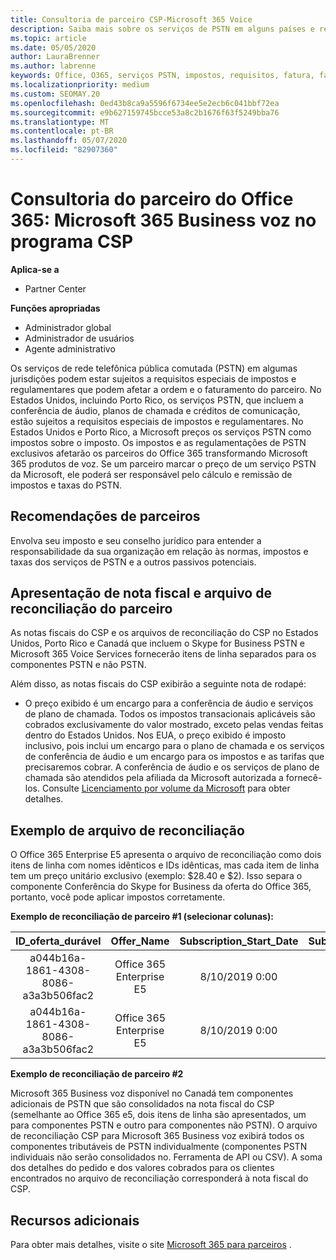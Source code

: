 ```yaml
---
title: Consultoria de parceiro CSP-Microsoft 365 Voice
description: Saiba mais sobre os serviços de PSTN em alguns países e requisitos especiais ou de regulamentação que podem se aplicar e impactar a ordem e o faturamento dos parceiros.
ms.topic: article
ms.date: 05/05/2020
author: LauraBrenner
ms.author: labrenne
keywords: Office, O365, serviços PSTN, impostos, requisitos, fatura, faturamento
ms.localizationpriority: medium
ms.custom: SEOMAY.20
ms.openlocfilehash: 0ed43b8ca9a5596f6734ee5e2ecb6c041bbf72ea
ms.sourcegitcommit: e9b627159745bcce53a8c2b1676f63f5249bba76
ms.translationtype: MT
ms.contentlocale: pt-BR
ms.lasthandoff: 05/07/2020
ms.locfileid: "82907360"
---
```

# <a name="office-365-partner-advisory-microsoft-365-business-voice-in-the-csp-program"></a>Consultoria do parceiro do Office 365: Microsoft 365 Business voz no programa CSP

**Aplica-se a**

- Partner Center  

**Funções apropriadas**
-    Administrador global
-    Administrador de usuários
-    Agente administrativo

Os serviços de rede telefônica pública comutada (PSTN) em algumas jurisdições podem estar sujeitos a requisitos especiais de impostos e regulamentares que podem afetar a ordem e o faturamento do parceiro. No Estados Unidos, incluindo Porto Rico, os serviços PSTN, que incluem a conferência de áudio, planos de chamada e créditos de comunicação, estão sujeitos a requisitos especiais de impostos e regulamentares. No Estados Unidos e Porto Rico, a Microsoft preços os serviços PSTN como impostos sobre o imposto.  Os impostos e as regulamentações de PSTN exclusivos afetarão os parceiros do Office 365 transformando Microsoft 365 produtos de voz.  Se um parceiro marcar o preço de um serviço PSTN da Microsoft, ele poderá ser responsável pelo cálculo e remissão de impostos e taxas do PSTN.

## <a name="partner-recommendations"></a>Recomendações de parceiros

Envolva seu imposto e seu conselho jurídico para entender a responsabilidade da sua organização em relação às normas, impostos e taxas dos serviços de PSTN e a outros passivos potenciais.

## <a name="invoice-presentation-and-partner-reconciliation-file"></a>Apresentação de nota fiscal e arquivo de reconciliação do parceiro

As notas fiscais do CSP e os arquivos de reconciliação do CSP no Estados Unidos, Porto Rico e Canadá que incluem o Skype for Business PSTN e Microsoft 365 Voice Services fornecerão itens de linha separados para os componentes PSTN e não PSTN.

Além disso, as notas fiscais do CSP exibirão a seguinte nota de rodapé:

* O preço exibido é um encargo para a conferência de áudio e serviços de plano de chamada.  Todos os impostos transacionais aplicáveis são cobrados exclusivamente do valor mostrado, exceto pelas vendas feitas dentro do Estados Unidos.  Nos EUA, o preço exibido é imposto inclusivo, pois inclui um encargo para o plano de chamada e os serviços de conferência de áudio e um encargo para os impostos e as tarifas que precisaremos cobrar.  A conferência de áudio e os serviços de plano de chamada são atendidos pela afiliada da Microsoft autorizada a fornecê-los.  Consulte [Licenciamento por volume da Microsoft](https://go.microsoft.com/fwlink/?LinkId=690247) para obter detalhes.

## <a name="reconciliation-file-example"></a>Exemplo de arquivo de reconciliação

O Office 365 Enterprise E5 apresenta o arquivo de reconciliação como dois itens de linha com nomes idênticos e IDs idênticas, mas cada item de linha tem um preço unitário exclusivo (exemplo: $28.40 e $2). Isso separa o componente Conferência do Skype for Business da oferta do Office 365, portanto, você pode aplicar impostos corretamente.

**Exemplo de reconciliação de parceiro #1 (selecionar colunas):**

|**ID_oferta_durável**|**Offer_Name**|**Subscription_Start_Date**|**Subscription_End_Date**|**Charge_Start_Date**|**Charge_End_Date**|**Charge_Type**|**Unit_Price**|
|:----:|:----:|:----:|:----:|:----:|:----:|:----:|:----:|
|a044b16a-1861-4308-8086-a3a3b506fac2   |Office 365 Enterprise E5   |8/10/2019 0:00   |8/11/2019 0:00   |8/11/2019 0:00|9/10/2019 0:00   |Taxa do Ciclo   |28,40   |
|a044b16a-1861-4308-8086-a3a3b506fac2   |Office 365 Enterprise E5   |8/10/2019 0:00   |8/11/2019 0:00   |8/11/2019 0:00   |9/10/2019 0:00   |Taxa do Ciclo   |2,00   |

**Exemplo de reconciliação de parceiro #2**

Microsoft 365 Business voz disponível no Canadá tem componentes adicionais de PSTN que são consolidados na nota fiscal do CSP (semelhante ao Office 365 e5, dois itens de linha são apresentados, um para componentes PSTN e outro para componentes não PSTN).  O arquivo de reconciliação CSP para Microsoft 365 Business voz exibirá todos os componentes tributáveis de PSTN individualmente (componentes PSTN individuais não serão consolidados no. Ferramenta de API ou CSV).  A soma dos detalhes do pedido e dos valores cobrados para os clientes encontrados no arquivo de reconciliação corresponderá à nota fiscal do CSP.

## <a name="additional-resources"></a>Recursos adicionais
Para obter mais detalhes, visite o site [Microsoft 365 para parceiros](https://www.microsoft.com/microsoft-365/partners/) .

